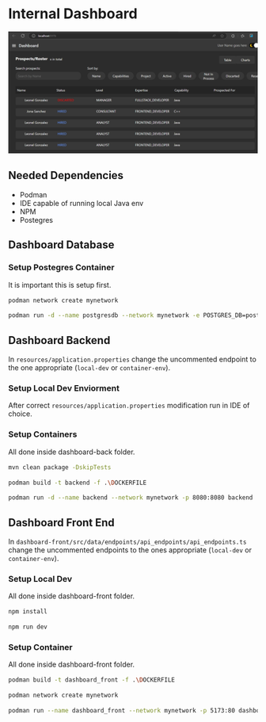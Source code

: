 
# Internal Dashboard

![Screenshot of main view](./resources/main-page.png)

## Needed Dependencies

* Podman
* IDE capable of running local Java env
* NPM
* Postegres

## Dashboard Database

### Setup Postegres Container

It is important this is setup first.

```bash
podman network create mynetwork
```

```bash
podman run -d --name postgresdb --network mynetwork -e POSTGRES_DB=postgres -e POSTGRES_USER=user -e POSTGRES_PASSWORD=password -p 6432:5432 postgres:17.4-alpine
```

## Dashboard Backend

In ```resources/application.properties``` change the uncommented endpoint to the one appropriate (```local-dev``` or ```container-env```).

### Setup Local Dev Enviorment

After correct ```resources/application.properties``` modification run in IDE of choice.

### Setup Containers

All done inside dashboard-back folder.

```bash
mvn clean package -DskipTests
```

```bash
podman build -t backend -f .\DOCKERFILE
```

```bash
podman run -d --name backend --network mynetwork -p 8080:8080 backend
```

## Dashboard Front End

In ```dashboard-front/src/data/endpoints/api_endpoints/api_endpoints.ts``` change the uncommented endpoints to the ones appropriate (```local-dev``` or ```container-env```).

### Setup Local Dev

All done inside dashboard-front folder.

```bash
npm install
```

```bash
npm run dev
```

### Setup Container

All done inside dashboard-front folder.

```bash
podman build -t dashboard_front -f .\DOCKERFILE
```

```bash
podman network create mynetwork
```

```bash
podman run --name dashboard_front --network mynetwork -p 5173:80 dashboard_front
```
